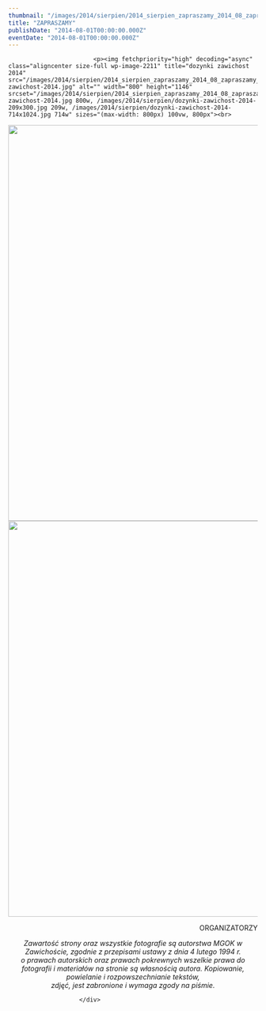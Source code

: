 ```yaml
---
thumbnail: "/images/2014/sierpien/2014_sierpien_zapraszamy_2014_08_zapraszamy_dozynki-zawichost-2014.jpg"
title: "ZAPRASZAMY"
publishDate: "2014-08-01T00:00:00.000Z"
eventDate: "2014-08-01T00:00:00.000Z"
---
```


<div class="entry-content">
							
							<p><img fetchpriority="high" decoding="async" class="aligncenter size-full wp-image-2211" title="dozynki zawichost 2014" src="/images/2014/sierpien/2014_sierpien_zapraszamy_2014_08_zapraszamy_dozynki-zawichost-2014.jpg" alt="" width="800" height="1146" srcset="/images/2014/sierpien/2014_sierpien_zapraszamy_2014_08_zapraszamy_dozynki-zawichost-2014.jpg 800w, /images/2014/sierpien/dozynki-zawichost-2014-209x300.jpg 209w, /images/2014/sierpien/dozynki-zawichost-2014-714x1024.jpg 714w" sizes="(max-width: 800px) 100vw, 800px"><br>
<img decoding="async" class="aligncenter size-full wp-image-2209" title="dozynki zawichost 2014 ulotka okladka" src="/images/2014/sierpien/2014_sierpien_zapraszamy_2014_08_zapraszamy_dozynki-zawichost-2014-ulotka-okladka.jpg" alt="" width="800" height="800" srcset="/images/2014/sierpien/2014_sierpien_zapraszamy_2014_08_zapraszamy_dozynki-zawichost-2014-ulotka-okladka.jpg 800w, /images/2014/sierpien/dozynki-zawichost-2014-ulotka-okladka-150x150.jpg 150w, /images/2014/sierpien/dozynki-zawichost-2014-ulotka-okladka-300x300.jpg 300w, /images/2014/sierpien/dozynki-zawichost-2014-ulotka-okladka-50x50.jpg 50w" sizes="(max-width: 800px) 100vw, 800px"><br>
<img decoding="async" class="aligncenter size-full wp-image-2210" title="dozynki zawichost 2014 ulotka srodek" src="/images/2014/sierpien/2014_sierpien_zapraszamy_2014_08_zapraszamy_dozynki-zawichost-2014-ulotka-srodek.jpg" alt="" width="800" height="800" srcset="/images/2014/sierpien/2014_sierpien_zapraszamy_2014_08_zapraszamy_dozynki-zawichost-2014-ulotka-srodek.jpg 800w, /images/2014/sierpien/dozynki-zawichost-2014-ulotka-srodek-150x150.jpg 150w, /images/2014/sierpien/dozynki-zawichost-2014-ulotka-srodek-300x300.jpg 300w, /images/2014/sierpien/dozynki-zawichost-2014-ulotka-srodek-50x50.jpg 50w" sizes="(max-width: 800px) 100vw, 800px"></p>
<p style="text-align: right;">ORGANIZATORZY</p>
<p style="text-align: center;"><em>Zawartość strony oraz wszystkie fotografie są autorstwa MGOK w Zawichoście, zgodnie z przepisami ustawy z dnia 4 lutego 1994 r.<br>
o prawach autorskich oraz prawach pokrewnych wszelkie prawa do fotografii i materiałów na stronie są własnością autora. Kopiowanie, powielanie i rozpowszechnianie tekstów,<br>
zdjęć, jest zabronione i wymaga zgody na piśmie.</em></p>
						
						</div>
